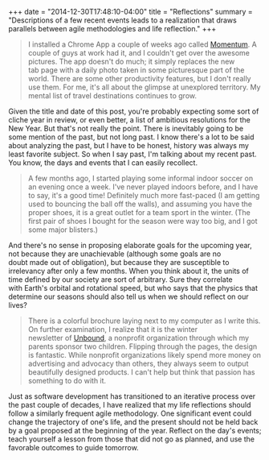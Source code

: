 +++
date = "2014-12-30T17:48:10-04:00"
title = "Reflections"
summary = "Descriptions of a few recent events leads to a realization that draws parallels between agile methodologies and life reflection."
+++

> I installed a Chrome App a couple of weeks ago called [Momentum](http://momentumdash.com/). A couple of guys at work had it, and I couldn't get over the awesome pictures. The app doesn't do much; it simply replaces the new tab page with a daily photo taken in some picturesque part of the world. There are some other productivity features, but I don't really use them. For me, it's all about the glimpse at unexplored territory. My mental list of travel destinations continues to grow.

Given the title and date of this post, you're probably expecting some sort of cliche year in review, or even better, a list of ambitious resolutions for the New Year. But that's not really the point. There is inevitably going to be some mention of the past, but not long past. I know there's a lot to be said about analyzing the past, but I have to be honest, history was always my least favorite subject. So when I say past, I'm talking about my recent past. You know, the days and events that I can easily recollect.

> A few months ago, I started playing some informal indoor soccer on an evening once a week. I've never played indoors before, and I have to say, it's a good time! Definitely much more fast-paced (I am getting used to bouncing the ball off the walls), and assuming you have the proper shoes, it is a great outlet for a team sport in the winter. (The first pair of shoes I bought for the season were way too big, and I got some major blisters.)

And there's no sense in proposing elaborate goals for the upcoming year, not because they are unachievable (although some goals are no doubt made out of obligation), but because they are susceptible to irrelevancy after only a few months. When you think about it, the units of time defined by our society are sort of arbitrary. Sure they correlate with Earth's orbital and rotational speed, but who says that the physics that determine our seasons should also tell us when we should reflect on our lives?

> There is a colorful brochure laying next to my computer as I write this. On further examination, I realize that it is the winter newsletter of [Unbound](https://www.unbound.org/), a nonprofit organization through which my parents sponsor two children. Flipping through the pages, the design is fantastic. While nonprofit organizations likely spend more money on advertising and advocacy than others, they always seem to output beautifully designed products. I can't help but think that passion has something to do with it.

Just as software development has transitioned to an iterative process over the past couple of decades, I have realized that my life reflections should follow a similarly frequent agile methodology. One significant event could change the trajectory of one's life, and the present should not be held back by a goal proposed at the beginning of the year. Reflect on the day's events; teach yourself a lesson from those that did not go as planned, and use the favorable outcomes to guide tomorrow.
